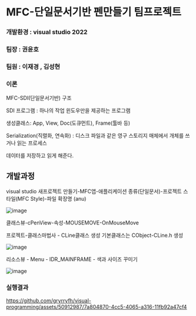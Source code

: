 # MFC-단일문서기반 펜만들기 팀프로젝트
### 개발환경 : visual studio 2022 
### 팀장 : 권윤호
### 팀원 : 이재경 , 김성현
### 이론
MFC-SDI(단일문서기반) 구조  
  
SDI 프로그램 :   하나의 작업 윈도우만을 제공하는 프로그램  
  
생성클래스:  App, View, Doc(도큐먼트), Frame(툴바 등)  
  
Serialization(직렬화, 연속화) : 디스크 파일과 같은 영구 스토리지 매체에서 개체를 쓰거나 읽는 프로세스  
  
데이터를 저장하고 읽게 해준다.

## 개발과정
  
visual studio 새프로젝트 만들기-MFC앱-애플리케이션 종류(단일문서)-프로젝트 스타일(MFC Style)-파일 확장명 (anu)  
  
![image](https://github.com/gryrryfh/visual-programming/assets/50912987/f7d019b9-cb77-42a3-a753-10a1f18b222a)

클래스뷰-cPenView-속성-MOUSEMOVE-OnMouseMove  
  
프로젝트-클래스마법사 - CLine클래스 생성 기본클래스는 CObject-CLine.h 생성


![image](https://github.com/gryrryfh/visual-programming/assets/50912987/70feb15d-112f-445a-bad4-cf11304870a9)

리소스뷰 - Menu - IDR_MAINFRAME - 색과 사이즈 꾸미기  
  
![image](https://github.com/gryrryfh/visual-programming/assets/50912987/19a5ab54-eac9-4db4-82a6-576be983c5e6)

### 실행결과
  
https://github.com/gryrryfh/visual-programming/assets/50912987/7a804870-4cc5-4065-a316-11fb92a47cf4
 
